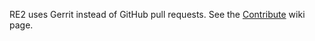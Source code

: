 RE2 uses Gerrit instead of GitHub pull requests.
See the [Contribute](https://github.com/google/re2/wiki/Contribute) wiki page.
